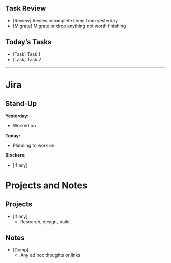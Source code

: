 ## Task Review
- [Review] Review incomplete items from yesterday
- [Migrate] Migrate or drop anything not worth finishing

## Today’s Tasks
- [Task] Task 1
- [Task] Task 2

---

# Jira
## Stand-Up
**Yesterday:**
- Worked on

**Today:**
- Planning to work on

**Blockers:**
- [if any]

# Projects and Notes
## Projects
- [if any]
  - Research, design, build

## Notes
- [Dump]
  - Any ad hoc thoughts or links